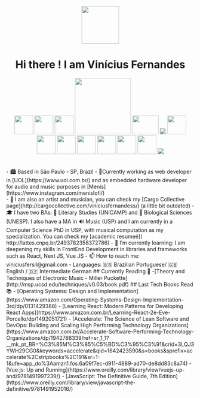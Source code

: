  <div align="center">
<img src="https://user-images.githubusercontent.com/54585175/148273120-1b56a1a1-89cd-4e13-8501-2c6f2ac0cf93.gif" width="100" /> 
<h1> Hi there ! I am Vinícius Fernandes </h1>
 </div>
  <div  align="center">
 <span>
<img src="https://user-images.githubusercontent.com/54585175/183428282-667a6ee5-622e-406c-a745-c25440d47384.png" height= "50" > 
<img src="https://user-images.githubusercontent.com/54585175/149568617-9d7ce3ca-6edd-42f1-870d-0ce18d6227d2.png" width="50"  > 
<img src="https://user-images.githubusercontent.com/54585175/148270383-e1d7eb6a-2b17-4a06-b762-ae922396b998.png" width="50"  >
<img src="https://user-images.githubusercontent.com/54585175/149574569-a391ecf3-0ad6-4465-80cf-04104e4ab9c4.png" width="150"  >
<img src="https://user-images.githubusercontent.com/54585175/149573453-f01f2526-cebf-4c67-b231-bf8574a84c93.png" height= "50" width="70"  >
  <img src="[https://user-images.githubusercontent.com/54585175/148278420-9b1f58ce-6d5c-4ae9-b9bb-2326918fc470.png width="50"> 
<img src="https://user-images.githubusercontent.com/54585175/149573249-6d4f3869-d626-44d3-b4d7-61fa590cac47.png" width="50"  >
<img src="https://user-images.githubusercontent.com/54585175/148272407-1a35d2c3-a8de-4887-b1af-c534cf77e47f.png" width="50"  >
<img src="https://user-images.githubusercontent.com/54585175/148278084-278d3511-90c8-42b7-89e9-08f3c12d3bd1.png" width="50"  >
<img src="https://user-images.githubusercontent.com/54585175/149572479-b4b922a7-11d3-47d6-bde4-ea60e3d2d73b.png" width="50"  >
<img src="https://user-images.githubusercontent.com/54585175/148278223-386fc127-2ac0-4240-b93b-837bcdd9635e.jpg" width="50"  >
<img src="https://user-images.githubusercontent.com/54585175/148278333-f122915b-f5a1-4840-9622-14010027228f.png" width="50"  >
<img src="https://user-images.githubusercontent.com/54585175/148278420-9b1f58ce-6d5c-4ae9-b9bb-2326918fc470.png" width="50"  >
<img src="[https://user-images.githubusercontent.com/54585175/148278420-9b1f58ce-6d5c-4ae9-b9bb-2326918fc470.png width="50"> 



</span>
 </div>
<br>
<br>
- 🏙️  Based in São Paulo - SP, Brazil
- 🔭Currently working as web developer in [UOL](https://www.uol.com.br/) and as embedded hardware developer for audio and music purposes in [Menis](https://www.instagram.com/menislofi/)<br>
- 🎨 I am also an artist and musician, you can check my [Cargo Collective page](http://cargocollective.com/viniciusfernandess/) (a little bit outdated)
- 🎓 I have two BAs: 📖 Literary Studies (UNICAMP) and 🧬 Biological Sciences (UNESP). I also have a MA in 🔊 Music (USP) and I am currently in a Computer Science PhD in USP, with musical computation as my specialization. You can check my [academic resumeé]( http://lattes.cnpq.br/2493782358372786)
- 🌱 I’m currently learning: I am deepening my skills in FrontEnd Development in libraries and frameworks such as React, Next JS, Vue JS
- 📫 How to reach me: viniciusfersil@gmail.com
- Languages: 🇧🇷 Brazilian Portuguese/ 🇬🇧 English / 🇩🇪 Intermediate German
## Currently Reading 📖
-[Theory and Techniques of Electronic Music - Miller Puckette](http://msp.ucsd.edu/techniques/v0.03/book.pdf)
## Last Tech Books Read 📚
- [Operating Systems: Design and Implementation](https://www.amazon.com/Operating-Systems-Design-Implementation-3rd/dp/0131429388)
- [Learning React: Modern Patterns for Developing React Apps](https://www.amazon.com.br/Learning-React-2e-Eve-Porcello/dp/1492051721)
- [Accelerate: The Science of Lean Software and DevOps: Building and Scaling High Performing Technology Organizations](https://www.amazon.com.br/Accelerate-Software-Performing-Technology-Organizations/dp/1942788339/ref=sr_1_1?__mk_pt_BR=%C3%85M%C3%85%C5%BD%C3%95%C3%91&crid=3LQJ3YWH29CG0&keywords=accelerate&qid=1642423590&s=books&sprefix=accelerate%2Cstripbooks%2C191&sr=1-1&ufe=app_do%3Aamzn1.fos.6a09f7ec-d911-4889-ad70-de8dd83c8a74)
- [Vue.js: Up and Running](https://www.oreilly.com/library/view/vuejs-up-and/9781491997239/)
- [JavaScript: The Definitive Guide, 7th Edition](https://www.oreilly.com/library/view/javascript-the-definitive/9781491952016/)
<!--
recomendações de leitura
apresentação de projetos e repositórios
-->
<!--
**viniciusfersil123/viniciusfersil123** is a ✨ _special_ ✨ repository because its `README.md` (this file) appears on your GitHub profile.
Here are some ideas to get you started:
- 🔭 I’m currently working on ...
- 🌱 I’m currently learning ...
- 👯 I’m looking to collaborate on ...
- 🤔 I’m looking for help with ...
- 💬 Ask me about ...
- 📫 How to reach me: ...
- 😄 Pronouns: ...
- ⚡ Fun fact: ...
-->
